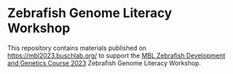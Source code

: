 # Zebrafish Genome Literacy Workshop

This repository contains materials published on https://mbl2023.buschlab.org/ to support the [MBL Zebrafish Development and Genetics Course 2023](https://www.mbl.edu/education/advanced-research-training-courses/course-offerings/zebrafish-development-and-genetics) Zebrafish Genome Literacy Workshop.
